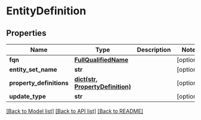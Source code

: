 # EntityDefinition

## Properties
Name | Type | Description | Notes
------------ | ------------- | ------------- | -------------
**fqn** | [**FullQualifiedName**](FullQualifiedName.md) |  | [optional] 
**entity_set_name** | **str** |  | [optional] 
**property_definitions** | [**dict(str, PropertyDefinition)**](PropertyDefinition.md) |  | [optional] 
**update_type** | **str** |  | [optional] 

[[Back to Model list]](../README.md#documentation-for-models) [[Back to API list]](../README.md#documentation-for-api-endpoints) [[Back to README]](../README.md)


